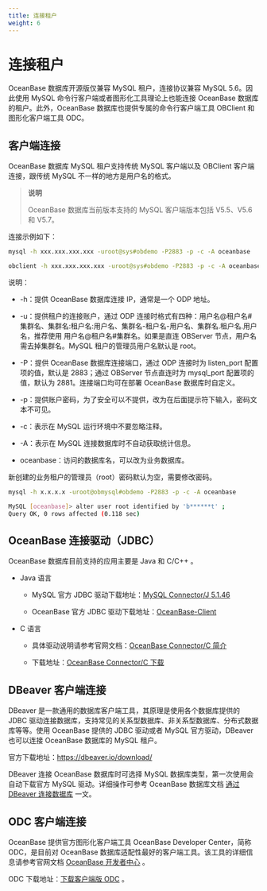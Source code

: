 ```yaml
---
title: 连接租户
weight: 6
---
```

# **连接租户**

OceanBase 数据库开源版仅兼容 MySQL 租户，连接协议兼容 MySQL 5.6。因此使用 MySQL 命令行客户端或者图形化工具理论上也能连接 OceanBase 数据库的租户。此外，OceanBase 数据库也提供专属的命令行客户端工具 OBClient 和图形化客户端工具 ODC。

## **客户端连接**

OceanBase 数据库 MySQL 租户支持传统 MySQL 客户端以及 OBClient 客户端连接，跟传统 MySQL 不一样的地方是用户名的格式。

> **说明**
>
> OceanBase 数据库当前版本支持的 MySQL 客户端版本包括 V5.5、V5.6 和 V5.7。

连接示例如下：

```bash
mysql -h xxx.xxx.xxx.xxx -uroot@sys#obdemo -P2883 -p -c -A oceanbase

obclient -h xxx.xxx.xxx.xxx -uroot@sys#obdemo -P2883 -p -c -A oceanbase
```

说明：

- -h：提供 OceanBase 数据库连接 IP，通常是一个 ODP 地址。

- -u：提供租户的连接账户，通过 ODP 连接时格式有四种：用户名@租户名#集群名、集群名:租户名:用户名、集群名-租户名-用户名、集群名.租户名.用户名，推荐使用 用户名@租户名#集群名。如果是直连 OBServer 节点，用户名需去掉集群名。MySQL 租户的管理员用户名默认是 root。

- -P：提供 OceanBase 数据库连接端口，通过 ODP 连接时为 listen_port 配置项的值，默认是 2883；通过 OBServer 节点直连时为 mysql_port 配置项的值，默认为 2881。连接端口均可在部署 OceanBase 数据库时自定义。

- -p：提供账户密码，为了安全可以不提供，改为在后面提示符下输入，密码文本不可见。

- -c：表示在 MySQL 运行环境中不要忽略注释。

- -A：表示在 MySQL 连接数据库时不自动获取统计信息。

- oceanbase：访问的数据库名，可以改为业务数据库。

新创建的业务租户的管理员（root）密码默认为空，需要修改密码。

```bash
mysql -h x.x.x.x -uroot@obmysql#obdemo -P2883 -p -c -A oceanbase

MySQL [oceanbase]> alter user root identified by 'b******t' ;
Query OK, 0 rows affected (0.118 sec)
```

## **OceanBase 连接驱动（JDBC）**

OceanBase 数据库目前支持的应用主要是 Java 和 C/C++ 。

- Java 语言
  
  - MySQL 官方 JDBC 驱动下载地址：[MySQL Connector/J 5.1.46](https://downloads.mysql.com/archives/c-j/)

  - OceanBase 官方 JDBC 驱动下载地址：[OceanBase-Client](https://help.aliyun.com/document_detail/212815.html)

- C 语言
  
  - 具体驱动说明请参考官网文档：[OceanBase Connector/C 简介](https://www.oceanbase.com/docs/community-connector-c-cn-10000000000017244)
  
  - 下载地址：[OceanBase Connector/C 下载](https://github.com/oceanbase/obconnector-c)

## **DBeaver 客户端连接**

DBeaver 是一款通用的数据库客户端工具，其原理是使用各个数据库提供的 JDBC 驱动连接数据库，支持常见的关系型数据库、非关系型数据库、分布式数据库等等。使用 OceanBase 提供的 JDBC 驱动或者 MySQL 官方驱动，DBeaver 也可以连接 OceanBase 数据库的 MySQL 租户。

官方下载地址：https://dbeaver.io/download/

DBeaver 连接 OceanBase 数据库时可选择 MySQL 数据库类型，第一次使用会自动下载官方 MySQL 驱动。详细操作可参考 OceanBase 数据库文档 [通过 DBeaver 连接数据库](https://www.oceanbase.com/docs/community-observer-cn-10000000001879671) 一文。

## **ODC 客户端连接**

OceanBase 提供官方图形化客户端工具 OceanBase Developer Center，简称 ODC，是目前对 OceanBase 数据库适配性最好的客户端工具。该工具的详细信息请参考官网文档 [OceanBase 开发者中心](https://www.oceanbase.com/docs/enterprise-odc-doc-cn-10000000000833893) 。

ODC 下载地址：[下载客户端版 ODC](https://help.aliyun.com/document_detail/212816.html?spm=a2c4g.11186623.6.848.2cb5535fzdJK9X) 。
